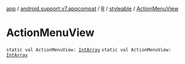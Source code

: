 [app](../../../index.md) / [android.support.v7.appcompat](../../index.md) / [R](../index.md) / [styleable](index.md) / [ActionMenuView](./-action-menu-view.md)

# ActionMenuView

`static val ActionMenuView: `[`IntArray`](https://kotlinlang.org/api/latest/jvm/stdlib/kotlin/-int-array/index.html)
`static val ActionMenuView: `[`IntArray`](https://kotlinlang.org/api/latest/jvm/stdlib/kotlin/-int-array/index.html)